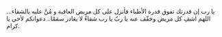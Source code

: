 يا رب إن قدرتك تفوق قدرة الأطباء فأنزل على كل مريض العافية و مُنَّ عليه بالشفاء...
اللهم اشفِ كل مريض وخفّف عنه يا ربّ
يا رب شفاءُ لا يغادر سقمًا..
دعواتكم لأخي يا كرام.